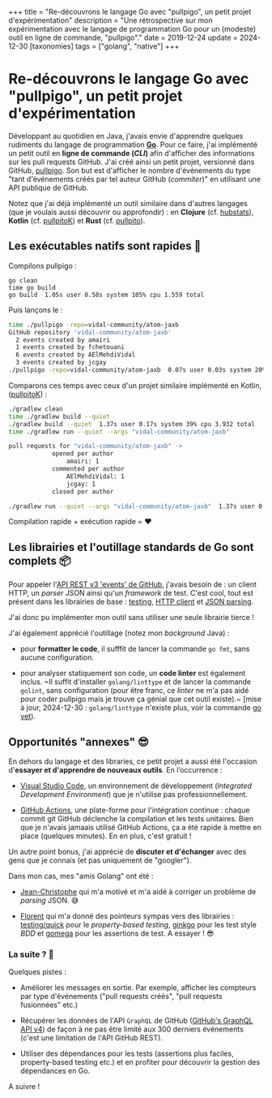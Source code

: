 +++
title = "Re-découvrons le langage Go avec \"pullpigo\", un petit projet d'expérimentation"
description = "Une rétrospective sur mon expérimentation avec le langage de programmation Go pour un (modeste) outil en ligne de commande, \"pullpigo\"."
date = 2019-12-24
update = 2024-12-30
[taxonomies]
tags = ["golang", "native"]
+++
# Re-découvrons le langage Go avec "pullpigo", un petit projet d'expérimentation

Développant au quotidien en Java, j'avais envie d'apprendre quelques rudiments du langage de programmation __[Go](https://golang.org/)__.
Pour ce faire, j'ai implémenté un petit outil en __ligne de commande (_CLI_)__ afin d'afficher des informations sur les pull requests GitHub.
J'ai créé ainsi un petit projet, versionné dans GitHub, [pullpigo](https://github.com/nicokosi/pullpigo). Son but
est d'afficher le nombre d'événements du type "tant d'événements créés par tel auteur GitHub (_commiter_)" en utilisant une API publique de GitHub.

Notez que j'ai déjà implémenté un outil similaire dans d'autres langages (que je voulais aussi découvrir ou approfondir) : en __Clojure__ (cf. [hubstats](https://github.com/nicokosi/hubstats)), __Kotlin__ (cf. [pullpitoK](https://github.com/nicokosi/pullpitoK)) et __Rust__ (cf. [pullpito](https://github.com/nicokosi/pullpito)).

## Les exécutables natifs sont rapides 🚀

Compilons pullpigo :

```
go clean
time go build
go build  1.05s user 0.58s system 105% cpu 1.559 total
```
Puis lançons le :
```bash
time ./pullpigo -repo=vidal-community/atom-jaxb
GitHub repository 'vidal-community/atom-jaxb'
  2 events created by amairi
  1 events created by fchetouani
  6 events created by AElMehdiVidal
  3 events created by jcgay
./pullpigo -repo=vidal-community/atom-jaxb  0.07s user 0.03s system 20% cpu 0.482 total
```

Comparons ces temps avec ceux d'un projet similaire implémenté en Kotlin, ([pullpitoK](https://github.com/nicokosi/pullpitoK/)) :
```bash
./gradlew clean
time ./gradlew build --quiet
./gradlew build --quiet  1.37s user 0.17s system 39% cpu 3.932 total
time ./gradlew run --quiet --args "vidal-community/atom-jaxb"

pull requests for "vidal-community/atom-jaxb" ->
            opened per author
                amairi: 1
            commented per author
                AElMehdiVidal: 1
                jcgay: 1
            closed per author

./gradlew run --quiet --args "vidal-community/atom-jaxb"  1.37s user 0.18s system 62% cpu 2.473 total
```
Compilation rapide + exécution rapide = ❤️

## Les librairies et l'outillage standards de Go sont complets 📦

Pour appeler l'[API REST v3 'events' de GitHub](https://developer.github.com/v3/activity/events/), j'avais besoin de : un client HTTP, un _parser_ JSON ainsi qu'un _framework_ de test. C'est cool, tout est présent dans les librairies de base : [testing](https://golang.org/pkg/testing/), [HTTP client](https://golang.org/pkg/net/http/) et [JSON parsing](https://golang.org/pkg/encoding/json/).

J'ai donc pu implémenter mon outil sans utiliser une seule librairie tierce !

J'ai également apprécié l'outillage (notez mon _background_ Java) :

- pour __formatter le code__, il sufffit de lancer la commande `go fmt`, sans aucune configuration.

- pour analyser statiquement son code, un __code linter__ est également inclus. ~Il suffit d'installer `golang/linttype` et de lancer la commande `golint`, sans configuration (pour être franc, ce _linter_ ne m'a pas aidé pour coder pullpigo mais je trouve ça génial que cet outil existe).~
[mise à jour, 2024-12-30 : `golang/linttype` n'existe plus, voir la commande [go vet](https://pkg.go.dev/cmd/vet)).

## Opportunités "annexes" 😎

En dehors du langage et des libraries, ce petit projet a aussi été l'occasion d'**essayer et d'apprendre de nouveaux outils**. En l’occurrence :

- [Visual Studio Code](https://code.visualstudio.com/), un environnement de développement (_Integrated Development Environment_) que je n'utilise pas professionnellement.

- [GitHub Actions](https://github.com/features/actions), une plate-forme pour l'intégration continue : chaque commit git GitHub déclenche la compilation et les tests unitaires. Bien que je n'avais jamaais utilisé GitHub Actions, ça a été rapide à mettre en place (quelques minutes). En en plus, c'est gratuit !

Un autre point bonus, j'ai apprécié de **discuter et d'échanger** avec des gens que je connais (et pas uniquement de "googler").

Dans mon cas, mes "amis Golang" ont été :

- [Jean-Christophe](https://github.com/jcgay/) qui m'a motivé et m'a aidé à corriger un problème de _parsing_ JSON. 😅

- [Florent](https://github.com/fbiville) qui m'a donné des pointeurs sympas vers des librairies : [testing/quick](https://golang.org/pkg/testing/quick/) pour le _property-based testing_, [ginkgo](https://github.com/onsi/ginkgo) pour les test style _BDD_ et [gomega](https://github.com/onsi/gomega) pour les assertions de test. A essayer ! 😎

### La suite ? 🔮

Quelques pistes :

- Améliorer les messages en sortie. Par exemple, afficher les compteurs par type d'événements ("pull requests créés", "pull requests fusionnées" etc.)

- Récupérer les données de l'API `GraphQL` de GitHub ([GitHub's GraphQL API v4](https://developer.github.com/v4/)) de façon à ne pas être limité aux 300 derniers événements (c'est une limitation de l'API GitHub REST).

- Utiliser des dépendances pour les tests (assertions plus faciles, property-based testing etc.) et en profiter pour découvrir la gestion des dépendances en Go.

A suivre !
